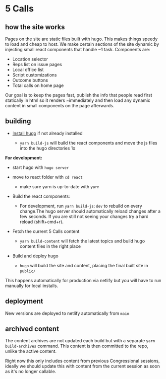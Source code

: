 # 5 Calls

## how the site works

Pages on the site are static files built with hugo. This makes things speedy to load and cheap to host.
We make certain sections of the site dynamic by injecting small react components that handle ~1 task. Components are:
- Location selector
- Reps list on issue pages
- Local office list
- Script customizations
- Outcome buttons
- Total calls on home page

Our goal is to keep the pages fast, publish the info that people read first statically in html so it renders ~immediately and then load any dynamic content in small components on the page afterwards.

## building

- [Install hugo](https://gohugo.io/installation/) if not already installed
 
  - `yarn build-js` will build the react components and move the js files into the hugo directories 1x

**For development:**
- start hugo with `hugo server`
- move to react folder with `cd react`
  - make sure yarn is up-to-date with `yarn`
 
- Build the react components:
  - For development, run `yarn build-js:dev` to rebuild on every change.The hugo server should automatically reload changes after a few seconds. If you are still not seeing your changes try a hard reload (shift+cmd+r).
- Fetch the current 5 Calls content
  - `yarn build-content` will fetch the latest topics and build hugo content files in the right place
- Build and deploy hugo
  - `hugo` will build the site and content, placing the final built site in `public/`

This happens automatically for production via netlify but you will have to run manually for local installs.

## deployment

New versions are deployed to netlify automatically from `main`

## archived content

The content archives are not updated each build but with a separate `yarn build-archives` command. This content is then committed to the repo, unlike the active content.

Right now this only includes content from previous Congressional sessions, ideally we should update this with content from the current session as soon as it's no longer callable.
